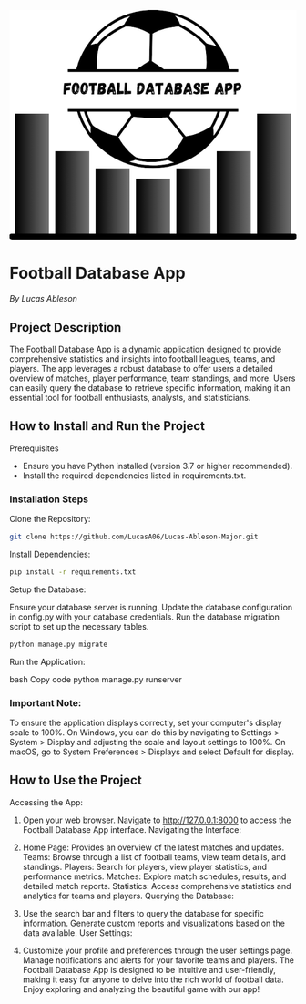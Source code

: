 <p align="center">
  <picture>
    <source media="(prefers-color-scheme: dark)" srcset="./documentation_images/icon.png">
    <img src="./documentation_images/icon.png">
  </picture>
</p>

# Football Database App
*By Lucas Ableson*
## Project Description
The Football Database App is a dynamic application designed to provide comprehensive statistics and insights into football leagues, teams, and players. The app leverages a robust database to offer users a detailed overview of matches, player performance, team standings, and more. Users can easily query the database to retrieve specific information, making it an essential tool for football enthusiasts, analysts, and statisticians.

## How to Install and Run the Project
Prerequisites
* Ensure you have Python installed (version 3.7 or higher recommended).
* Install the required dependencies listed in requirements.txt.

### Installation Steps
Clone the Repository:

```bash
git clone https://github.com/LucasA06/Lucas-Ableson-Major.git
```

Install Dependencies:

```bash
pip install -r requirements.txt
```
Setup the Database:

Ensure your database server is running.
Update the database configuration in config.py with your database credentials.
Run the database migration script to set up the necessary tables.
```bash
python manage.py migrate
```
Run the Application:

bash
Copy code
python manage.py runserver
### Important Note:
To ensure the application displays correctly, set your computer's display scale to 100%. On Windows, you can do this by navigating to Settings > System > Display and adjusting the scale and layout settings to 100%. On macOS, go to System Preferences > Displays and select Default for display.

## How to Use the Project
Accessing the App:

1. Open your web browser.
Navigate to http://127.0.0.1:8000 to access the Football Database App interface.
Navigating the Interface:

2. Home Page: Provides an overview of the latest matches and updates.
Teams: Browse through a list of football teams, view team details, and standings.
Players: Search for players, view player statistics, and performance metrics.
Matches: Explore match schedules, results, and detailed match reports.
Statistics: Access comprehensive statistics and analytics for teams and players.
Querying the Database:

3. Use the search bar and filters to query the database for specific information.
Generate custom reports and visualizations based on the data available.
User Settings:

4. Customize your profile and preferences through the user settings page.
Manage notifications and alerts for your favorite teams and players.
The Football Database App is designed to be intuitive and user-friendly, making it easy for anyone to delve into the rich world of football data. Enjoy exploring and analyzing the beautiful game with our app!